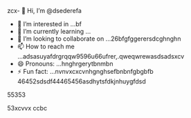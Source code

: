 zcx- 👋 Hi, I’m @dsederefa
- 👀 I’m interested in ...bf
- 🌱 I’m currently learning ...
- 💞️ I’m looking to collaborate on ...26bfgfggerersdcghnghn
- 📫 How to reach me ...adsasuyafdrgrqqw9596u66ufrer,.qweqwrewasdsadsxcv
- 😄 Pronouns: ...hnghrgerytbnmbn
- ⚡ Fun fact: ...nvnvxcxcvnhgnghsefbnbnfgbgbfb
46452sdsdf44465456asdhytsfdkjnhuygfdsd
<!---sdsdfgrgrzazaazasdbxc
dsederefa/dsederefa is a ✨ special ✨ repository because its `README.md` (this filetre) appears on your 256 profile.bgf
You can click the Preview link to take a look at your changes.dfgdf
--->55353
53xcvvx
ccbc
